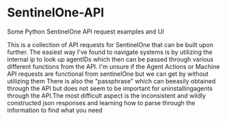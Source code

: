 # SentinelOne-API
Some Python SentinelOne API request examples and UI


This is a collection of API requests for SentinelOne that can be built upon further.  The easiest way I've found to navigate systems is by utilizing the internal ip to look up agentIDs which then can be passed through various different functions from the API.  I'm unsure if the Agent Actions or Machine API requests are functional from sentinelOne but we can get by without utilizing them There is also the "passphrase" which can beeasily obtained through the API but does not seem to be important for uninstallingagents through the API.The most difficult aspect is the inconsistent and wildly constructed json responses and learning how to parse through the information to find what you need
